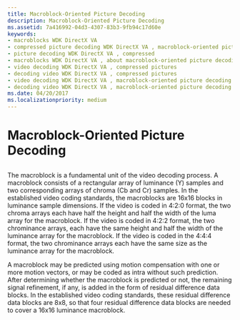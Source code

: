 ```yaml
---
title: Macroblock-Oriented Picture Decoding
description: Macroblock-Oriented Picture Decoding
ms.assetid: 7a416992-04d3-4307-83b3-9fb94c17d60e
keywords:
- macroblocks WDK DirectX VA
- compressed picture decoding WDK DirectX VA , macroblock-oriented picture decoding
- picture decoding WDK DirectX VA , compressed
- macroblocks WDK DirectX VA , about macroblock-oriented picture decoding
- video decoding WDK DirectX VA , compressed pictures
- decoding video WDK DirectX VA , compressed pictures
- video decoding WDK DirectX VA , macroblock-oriented picture decoding
- decoding video WDK DirectX VA , macroblock-oriented picture decoding
ms.date: 04/20/2017
ms.localizationpriority: medium
---
```


# Macroblock-Oriented Picture Decoding


## <span id="ddk_macroblock_oriented_picture_decoding_gg"></span><span id="DDK_MACROBLOCK_ORIENTED_PICTURE_DECODING_GG"></span>


The macroblock is a fundamental unit of the video decoding process. A macroblock consists of a rectangular array of luminance (Y) samples and two corresponding arrays of chroma (Cb and Cr) samples. In the established video coding standards, the macroblocks are 16x16 blocks in luminance sample dimensions. If the video is coded in 4:2:0 format, the two chroma arrays each have half the height and half the width of the luma array for the macroblock. If the video is coded in 4:2:2 format, the two chrominance arrays, each have the same height and half the width of the luminance array for the macroblock. If the video is coded in the 4:4:4 format, the two chrominance arrays each have the same size as the luminance array for the macroblock.

A macroblock may be predicted using motion compensation with one or more motion vectors, or may be coded as intra without such prediction. After determining whether the macroblock is predicted or not, the remaining signal refinement, if any, is added in the form of residual difference data blocks. In the established video coding standards, these residual difference data blocks are 8x8, so that four residual difference data blocks are needed to cover a 16x16 luminance macroblock.

 

 





